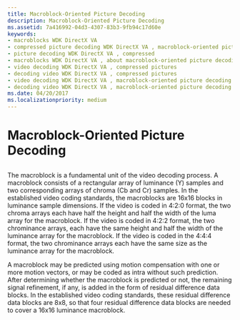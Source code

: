 ```yaml
---
title: Macroblock-Oriented Picture Decoding
description: Macroblock-Oriented Picture Decoding
ms.assetid: 7a416992-04d3-4307-83b3-9fb94c17d60e
keywords:
- macroblocks WDK DirectX VA
- compressed picture decoding WDK DirectX VA , macroblock-oriented picture decoding
- picture decoding WDK DirectX VA , compressed
- macroblocks WDK DirectX VA , about macroblock-oriented picture decoding
- video decoding WDK DirectX VA , compressed pictures
- decoding video WDK DirectX VA , compressed pictures
- video decoding WDK DirectX VA , macroblock-oriented picture decoding
- decoding video WDK DirectX VA , macroblock-oriented picture decoding
ms.date: 04/20/2017
ms.localizationpriority: medium
---
```


# Macroblock-Oriented Picture Decoding


## <span id="ddk_macroblock_oriented_picture_decoding_gg"></span><span id="DDK_MACROBLOCK_ORIENTED_PICTURE_DECODING_GG"></span>


The macroblock is a fundamental unit of the video decoding process. A macroblock consists of a rectangular array of luminance (Y) samples and two corresponding arrays of chroma (Cb and Cr) samples. In the established video coding standards, the macroblocks are 16x16 blocks in luminance sample dimensions. If the video is coded in 4:2:0 format, the two chroma arrays each have half the height and half the width of the luma array for the macroblock. If the video is coded in 4:2:2 format, the two chrominance arrays, each have the same height and half the width of the luminance array for the macroblock. If the video is coded in the 4:4:4 format, the two chrominance arrays each have the same size as the luminance array for the macroblock.

A macroblock may be predicted using motion compensation with one or more motion vectors, or may be coded as intra without such prediction. After determining whether the macroblock is predicted or not, the remaining signal refinement, if any, is added in the form of residual difference data blocks. In the established video coding standards, these residual difference data blocks are 8x8, so that four residual difference data blocks are needed to cover a 16x16 luminance macroblock.

 

 





